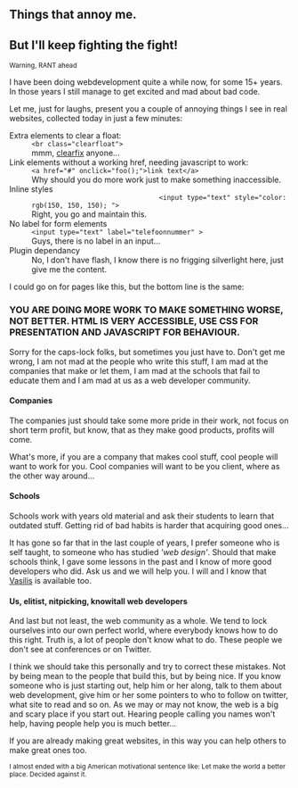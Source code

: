 <article><h2>Things that annoy me.</h2><h2>But I'll keep fighting the fight!</h2><p><small>Warning, RANT ahead</small></p>						<p>I have been doing webdevelopment quite a while now, for some 15+ years. In those years I still manage to get excited and mad about bad code.</p><p>Let me, just for laughs, present you a couple of annoying things I see in real websites, collected today in just a few minutes:</p>						<dl>							<dt>Extra elements to clear a float:</dt>							<dd><code>&#60;br class="clearfloat"&#62;</code><br/>mmm, <a href="http://nicolasgallagher.com/micro-clearfix-hack/">clearfix</a> anyone...</dd>							<dt>Link elements without a working href, needing javascript to work:</dt>							<dd><code>&#60;a href="#" onclick="foo();"&#62;link text&#60;/a&#62;</code><br/>Why should you do more work just to make something inaccessible.</dd>							<dt>Inline styles</dt><dd><code>								&#60;input type="text" style="color: rgb(150, 150, 150); "&#62;							</code><br/>Right, you go and maintain this.</dd>							<dt>No label for form elements</dt>							<dd><code>&#60;input type="text" label="telefoonnummer" &#62;</code><br/>Guys, there is no label in an input...</dd>							<dt>Plugin dependancy</dt><dd>No, I don't have flash, I know there is no frigging silverlight here, just give me the content.</dd></dl>							<p>I could go on for pages like this, but the bottom line is the same:</p><h3>YOU ARE DOING MORE WORK TO MAKE SOMETHING WORSE, NOT BETTER. HTML IS VERY ACCESSIBLE, USE CSS FOR PRESENTATION AND JAVASCRIPT FOR BEHAVIOUR.</H3><p>Sorry for the caps-lock folks, but sometimes you just have to. Don't get me wrong, I am not mad at the people who write this stuff, I am mad at the companies that make or let them, I am mad at the schools that fail to educate them and I am mad at us as a web developer community.</p>								<h4>Companies</h4><p>The companies just should take some more pride in their work, not focus on short term profit, but know, that as they make good products, profits will come.</p><p>What's more, if you are a company that makes cool stuff, cool people will want to work for you. Cool companies will want to be you client, where as the other way around...</p>								<h4>Schools</h4><p>Schools work with years old material and ask their students to learn that outdated stuff. Getting rid of bad habits is harder that acquiring good ones...</p><p>It has gone so far that in the last couple of years, I prefer someone who is self taught, to someone who has studied <em>'web design'</em>. Should that make schools think, I gave some lessons in the past and I know of more good developers who did. Ask us and we will help you. I will and I know that <a href="http://twitter.com/vasilis">Vasilis</a> is available too.</p>								<h4>Us, elitist, nitpicking, knowitall web developers</h4><p>And last but not least, the web community as a whole. We tend to lock ourselves into our own perfect world, where everybody knows how to do this right. Truth is, a lot of people don't know what to do. These people we don't see at conferences or on Twitter.</p><p>I think we should take this personally and try to correct these mistakes. Not by being mean to the people that build this, but by being nice. If you know someone who is just starting out, help him or her along, talk to them about web development, give him or her some pointers to who to follow on twitter, what site to read and so on. As we may or may not know, the web is a big and scary place if you start out. Hearing people calling you names won't help, having people help you is much better...</p><p data-twit="wnas-annoy">If you are already making great websites, in this way you can help others to make great ones too.</p><p><small>I almost ended with a big American motivational sentence like: Let make the world a better place. Decided against it.</small></p></article>